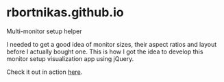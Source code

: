 # rbortnikas.github.io
Multi-monitor setup helper

I needed to get a good idea of monitor sizes, their aspect ratios and layout before I actually bought one.
This is how I got the idea to develop this monitor setup visualization app using jQuery.

Check it out in action [here](rbortnikas.github.io).
